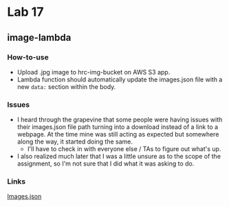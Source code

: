 # Lab 17

## image-lambda

### How-to-use

- Upload .jpg image to hrc-img-bucket on AWS S3 app.
- Lambda function should automatically update the images.json file with a new `data:` section within the body. 

### Issues

- I heard through the grapevine that some people were having issues with their images.json file path turning into a download instead of a link to a webpage.  At the time mine was still acting as expected but somewhere along the way, it started doing the same.
  - I'll have to check in with everyone else / TAs to figure out what's up.
- I also realized much later that I was a little unsure as to the scope of the assignment, so I'm not sure that I did what it was asking to do.
### Links

[Images.json](https://hrc-img-bucket.s3.us-west-2.amazonaws.com/images.json)
